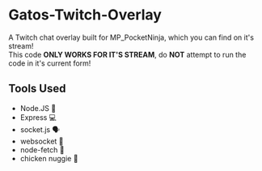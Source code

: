 # Gatos-Twitch-Overlay
A Twitch chat overlay built for MP_PocketNinja, which you can find on it's stream!  
This code **ONLY WORKS FOR IT'S STREAM**, do **NOT** attempt to run the code in it's current form!

## Tools Used
* Node.JS 💾
* Express 💻
* socket.js 🗣
* websocket 🤝
* node-fetch 📲
* chicken nuggie 🐔
